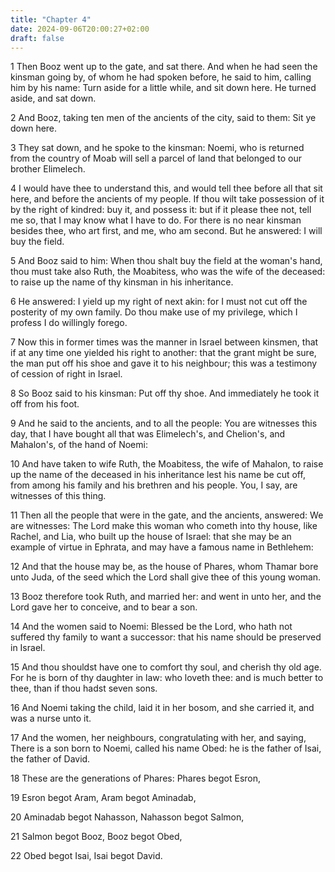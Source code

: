 ```yaml
---
title: "Chapter 4"
date: 2024-09-06T20:00:27+02:00
draft: false
---
```



1 Then Booz went up to the gate, and sat there. And when he had seen the kinsman going by, of whom he had spoken before, he said to him, calling him by his name: Turn aside for a little while, and sit down here. He turned aside, and sat down.

2 And Booz, taking ten men of the ancients of the city, said to them: Sit ye down here.

3 They sat down, and he spoke to the kinsman: Noemi, who is returned from the country of Moab will sell a parcel of land that belonged to our brother Elimelech.

4 I would have thee to understand this, and would tell thee before all that sit here, and before the ancients of my people. If thou wilt take possession of it by the right of kindred: buy it, and possess it: but if it please thee not, tell me so, that I may know what I have to do. For there is no near kinsman besides thee, who art first, and me, who am second. But he answered: I will buy the field.

5 And Booz said to him: When thou shalt buy the field at the woman's hand, thou must take also Ruth, the Moabitess, who was the wife of the deceased: to raise up the name of thy kinsman in his inheritance.

6 He answered: I yield up my right of next akin: for I must not cut off the posterity of my own family. Do thou make use of my privilege, which I profess I do willingly forego.

7 Now this in former times was the manner in Israel between kinsmen, that if at any time one yielded his right to another: that the grant might be sure, the man put off his shoe and gave it to his neighbour; this was a testimony of cession of right in Israel.

8 So Booz said to his kinsman: Put off thy shoe. And immediately he took it off from his foot.

9 And he said to the ancients, and to all the people: You are witnesses this day, that I have bought all that was Elimelech's, and Chelion's, and Mahalon's, of the hand of Noemi:

10 And have taken to wife Ruth, the Moabitess, the wife of Mahalon, to raise up the name of the deceased in his inheritance lest his name be cut off, from among his family and his brethren and his people. You, I say, are witnesses of this thing.

11 Then all the people that were in the gate, and the ancients, answered: We are witnesses: The Lord make this woman who cometh into thy house, like Rachel, and Lia, who built up the house of Israel: that she may be an example of virtue in Ephrata, and may have a famous name in Bethlehem:

12 And that the house may be, as the house of Phares, whom Thamar bore unto Juda, of the seed which the Lord shall give thee of this young woman.

13 Booz therefore took Ruth, and married her: and went in unto her, and the Lord gave her to conceive, and to bear a son.

14 And the women said to Noemi: Blessed be the Lord, who hath not suffered thy family to want a successor: that his name should be preserved in Israel.

15 And thou shouldst have one to comfort thy soul, and cherish thy old age. For he is born of thy daughter in law: who loveth thee: and is much better to thee, than if thou hadst seven sons.

16 And Noemi taking the child, laid it in her bosom, and she carried it, and was a nurse unto it.

17 And the women, her neighbours, congratulating with her, and saying, There is a son born to Noemi, called his name Obed: he is the father of Isai, the father of David.

18 These are the generations of Phares: Phares begot Esron,

19 Esron begot Aram, Aram begot Aminadab,

20 Aminadab begot Nahasson, Nahasson begot Salmon,

21 Salmon begot Booz, Booz begot Obed,

22 Obed begot Isai, Isai begot David.

